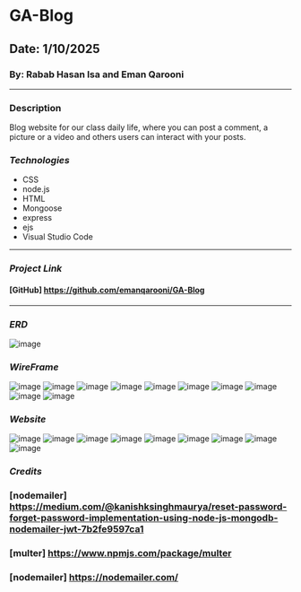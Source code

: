 # GA-Blog
## Date: 1/10/2025
### By: Rabab Hasan Isa and Eman Qarooni

***
### Description
Blog website for our class daily life, where you can post a comment, a picture or a video and others users can interact with your posts.
### ***Technologies***
  * CSS
  * node.js
  * HTML
  * Mongoose
  * express
  * ejs
  * Visual Studio Code
***
### ***Project Link***
#### [GitHub] https://github.com/emanqarooni/GA-Blog

***
### ***ERD***
![image](./wireframe.images/ERDiagram.jpg)

### ***WireFrame***
![image](./wireframe.images/Screenshot%20(37).png)
![image](./wireframe.images/Screenshot%20(38).png)
![image](./wireframe.images/Screenshot%20(39).png)
![image](./wireframe.images/Screenshot%20(40).png)
![image](./wireframe.images/Screenshot%20(41).png)
![image](./wireframe.images/Screenshot%20(42).png)
![image](./wireframe.images/Screenshot%20(43).png)
![image](./wireframe.images/Screenshot%20(44).png)
![image](./wireframe.images/Screenshot%20(45).png)
![image](./wireframe.images/Screenshot%20(47).png)

### ***Website***
![image](./views/prototype.images/Screenshot%20(58).png)
![image](./views/prototype.images/Screenshot%20(59).png)
![image](./views/prototype.images/Screenshot%20(60).png)
![image](./views/prototype.images/Screenshot%20(61).png)
![image](./views/prototype.images/Screenshot%20(63).png)
![image](./views/prototype.images/Screenshot%20(64).png)
![image](./views/prototype.images/Screenshot%20(65).png)
![image](./views/prototype.images/Screenshot%20(66).png)
![image](./views/prototype.images/Screenshot%20(67).png)

### ***Credits***
### [nodemailer] https://medium.com/@kanishksinghmaurya/reset-password-forget-password-implementation-using-node-js-mongodb-nodemailer-jwt-7b2fe9597ca1

### [multer] https://www.npmjs.com/package/multer

### [nodemailer] https://nodemailer.com/
